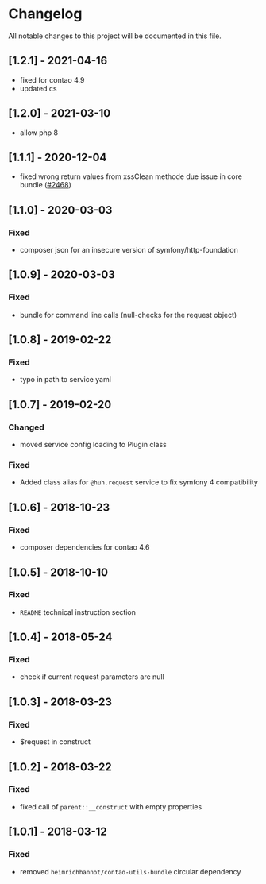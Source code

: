 # Changelog

All notable changes to this project will be documented in this file.

## [1.2.1] - 2021-04-16

- fixed for contao 4.9
- updated cs

## [1.2.0] - 2021-03-10

- allow php 8

## [1.1.1] - 2020-12-04

- fixed wrong return values from xssClean methode due issue in core
  bundle ([#2468](https://github.com/contao/contao/issues/2468))

## [1.1.0] - 2020-03-03

### Fixed

- composer json for an insecure version of symfony/http-foundation

## [1.0.9] - 2020-03-03

### Fixed

- bundle for command line calls (null-checks for the request object)

## [1.0.8] - 2019-02-22

### Fixed

- typo in path to service yaml

## [1.0.7] - 2019-02-20

### Changed

- moved service config loading to Plugin class

### Fixed

- Added class alias for `@huh.request` service to fix symfony 4 compatibility

## [1.0.6] - 2018-10-23

### Fixed

- composer dependencies for contao 4.6

## [1.0.5] - 2018-10-10

### Fixed

- `README` technical instruction section

## [1.0.4] - 2018-05-24

### Fixed

- check if current request parameters are null

## [1.0.3] - 2018-03-23

### Fixed

- $request in construct

## [1.0.2] - 2018-03-22

### Fixed

- fixed call of `parent::__construct` with empty properties

## [1.0.1] - 2018-03-12

### Fixed

- removed `heimrichhannot/contao-utils-bundle` circular dependency
